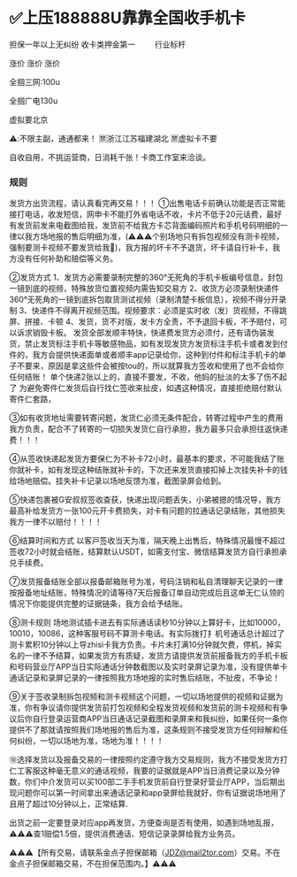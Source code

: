 # ✅上压188888U靠靠全国收手机卡

担保一年以上无纠纷
收卡类押金第一
        行业标杆

涨价 涨价 涨价

全掴三网:100u

全掴广电130u

虚拟要北京

⚠️:不限主副，通通都来！
🈲浙江江苏福建湖北
🈲虚拟卡不要

自收自用，不挑运营商，日消耗千张！卡商工作室来洽谈。


### 规则 

发货方出货流程，请认真看完再交易！！！
①出售电话卡前确认功能是否正常能接打电话，收发短信，网申卡不能打外省电话不收，卡片不低于20元话费，最好有发货前发来电截图给我，发货前不给我方卡芯背面编码照片和手机号码明细的一律以我方场地报的售后明细为准，(⚠️⚠️⚠️个别场地只有拆包视频没有测卡视频，强制要测卡视频不要发货给我🚫)，我方报的坏卡不予退货，坏卡请自行补卡，我方没有任何补助和赔偿等义务。

②发货方式
1、发货方必需要录制完整的360°无死角的手机卡板编号信息，封包一镜到底的视频，特殊放货位置视频内需告知交易方
2、收货方必须录制快递件360°无死角的一镜到底拆包取货测试视频（录制清楚卡板信息），视频不得分开录制
3、快递件不得离开视频范围。视频要求：必须是实时收（发）货视频，不得跳屏、拼接、卡顿
4、发货，货不对版，发卡方全责，不予退回卡板，不予赔付，可以诉求销毁卡板。
发货全部发顺丰特快，快递费发货方必须付，还有请伪装发货，禁止发货标注手机卡等敏感物品，如有发现发货方发货标注手机卡或者发到付件的，我方会提供快递面单或者顺丰app记录给你，这种到付件和标注手机卡的单子不要来，原因是拿这些件会被按tou的，所以就算我方签收和使用了也不会给你任何结账！
单个快递2张以上的，直接不要发，不收，他妈的扯淡的太多了伤不起了
为避免寄件仁发货后自行找仁签收来扯皮，如遇这种情况，直接拒绝赔付默认寄件仁套路，

③如有收货地址需要转寄问题，发货仁必须无条件配合，转寄过程中产生的费用我方负责，配合不了转寄的一切损失发货仁自行承担，我方最多只会承担往返快递费！！！

④从签收快递起发货方要保仁为不补卡72小时，最基本的要求，不可能我结了账你就补卡，如有发现这种结账就补卡的，下次还来发货直接扣掉上次挂失补卡的钱给场地赔偿。挂失补卡记录以场地反馈为准，截图录屏会给到。

⑤快递包裹被G安叔叔签收查获，快递出现问题丢失，小弟被摁的情况导，我方最高补给发货方一张100元开卡费损失，对卡有问题的拉通话记录结账，其他损失我方一律不以赔付！！！！

⑥结算时间和方式
以客戸签收当天为准，隔天晚上出售后，特殊情况最慢不超过签收72小时就会结账，结算默认USDT，如需支付宝、微信结算发货方自行承担承兑手续费。

⑦发货报备结账全部以报备邮箱账号为准，号码注销和私自清理聊天记录的一律按报备地址结账，特殊情况的请等待7天后报备订单自动完成后且这单无仁认领的情况下你能提供完整的证据链条，我方会给予结账。

⑧测卡规则
场地测试插卡进去有实际通话读秒10分钟以上算好卡，比如10000，10010，10086，这种客服号码不算测卡电话。有实际拨打扌机号通话总计超过了测卡累积10分钟以上导zhisi卡我方负责。卡片未打满10分钟就欠费，停机，掉实名的一律不予结算，如果发货方有质疑，发货方请提供发货前报备我方的手机卡板和号码营业厅APP当日实际通话分钟数截图以及实时录屏记录为准，没有提供单卡通话记录和录屏记录的一律按照我方场地报的实时售后结账，不扯皮，不争论！

⑨关于签收录制拆包视频和测卡视频这个问题，一切以场地提供的视频和证据为准，你有争议请你提供发货前打包视频和全程发货视频和发货前的测卡视频和有争议后你自行登录运营商APP当日通话记录截图和录屏来和我纠纷，如果任何一条你提供不了那就请按照我们场地报的售后为准，这条规则不接受发货方任何辩解和任何纠纷，一切以场地为准，场地为准！！！！

⑩选择发货以及报备交易的一律按照约定遵守我方交易规则，我方不接受发货方打仁工客服这种毫无意义的通话视频，我要的证据就是APP当日消费记录以及分钟数，你们中介发货可以买100部二手手机发货前自行登录好营业厅APP，当后期出现问题你可以第一时间拿出来通话记录和app录屏给我就好，你有证据说场地用了且用了超过10分钟以上，正常结算.


出货之前一定要登录对应app再发货，方便查询是否有使用，如遇到场地乱报，⚠️⚠️⚠️查1赔偿1.5倍，提供消费通话、短信记录录屏给我方业务员。


⚠️⚠️⚠️【所有交易，请联系金点子担保邮箱（JDZ@mail2tor.com）交易。不在金点子担保邮箱交易，不在担保范围内。】⚠️⚠️⚠️
